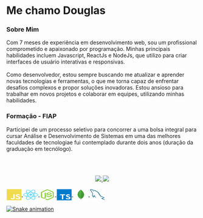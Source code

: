 # Me chamo Douglas

### Sobre Mim
Com 7 meses de experiência em desenvolvimento web, sou um profissional comprometido e
apaixonado por programação. Minhas principais habilidades incluem Javascript, ReactJs e NodeJs, que
utilizo para criar interfaces de usuário interativas e responsivas. <br/> <br/>
Como desenvolvedor, estou sempre buscando me atualizar e aprender novas tecnologias e
ferramentas, o que me torna capaz de enfrentar desafios complexos e propor soluções inovadoras.
Estou ansioso para trabalhar em novos projetos e colaborar em equipes, utilizando minhas habilidades.

### Formação - FIAP
Participei de um processo seletivo para concorrer a uma bolsa integral para cursar Análise e
Desenvolvimento de Sistemas em uma das melhores faculdades de tecnologiae fui contemplado
durante dois anos (duração da graduação em tecnólogo).

<br/> <br/>

<div align="center">
  <a href="https://github.com/doguebart">
  <img height="180em" src="https://github-readme-stats.vercel.app/api?username=doguebart&show_icons=true&theme=dark&include_all_commits=true&count_private=true"/>
  <img height="180em" src="https://github-readme-stats.vercel.app/api/top-langs/?username=doguebart&layout=compact&langs_count=7&theme=dark"/>
</div>

<div style="display: inline_block"><br>
  <img align="center" alt="dodo-Js" height="30" width="40" src="https://raw.githubusercontent.com/devicons/devicon/master/icons/javascript/javascript-plain.svg">
  <img align="center" alt="dodo-React" height="30" width="40" src="https://raw.githubusercontent.com/devicons/devicon/master/icons/react/react-original.svg">
  <img align="center" alt="dodo-Node.js" height="30" width="40" src="https://raw.githubusercontent.com/devicons/devicon/master/icons/nodejs/nodejs-original.svg">
  <img align="center" alt="dodo-Ts" height="30" width="40" src="https://raw.githubusercontent.com/devicons/devicon/master/icons/typescript/typescript-plain.svg">
  <img align="center" alt="dodo-MongoDB" height="30" width="40" src="https://raw.githubusercontent.com/devicons/devicon/master/icons/mongodb/mongodb-original.svg">
  <img align="center" alt="dodo-MySQL" height="30" width="40" src="https://raw.githubusercontent.com/devicons/devicon/master/icons/mysql/mysql-original.svg">
  
   ![Snake animation](https://github.com/doguebart/doguebart/blob/output/github-contribution-grid-snake.svg)
</div>
